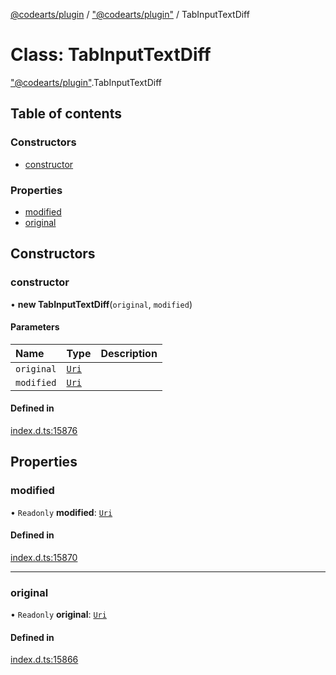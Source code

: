 [@codearts/plugin](../README.md) / ["@codearts/plugin"](../modules/_codearts_plugin_.md) / TabInputTextDiff

# Class: TabInputTextDiff

["@codearts/plugin"](../modules/_codearts_plugin_.md).TabInputTextDiff

## Table of contents

### Constructors

- [constructor](codearts_plugin_.TabInputTextDiff.md#constructor)

### Properties

- [modified](codearts_plugin_.TabInputTextDiff.md#modified)
- [original](codearts_plugin_.TabInputTextDiff.md#original)

## Constructors

### constructor

• **new TabInputTextDiff**(`original`, `modified`)

#### Parameters

| Name | Type | Description |
| :------ | :------ | :------ |
| `original` | [`Uri`](codearts_plugin_.Uri.md) |  |
| `modified` | [`Uri`](codearts_plugin_.Uri.md) |  |

#### Defined in

[index.d.ts:15876](https://github.com/huaweicloud/cloudide-plugin-api/blob/3b0eee8/index.d.ts#L15876)

## Properties

### modified

• `Readonly` **modified**: [`Uri`](codearts_plugin_.Uri.md)

#### Defined in

[index.d.ts:15870](https://github.com/huaweicloud/cloudide-plugin-api/blob/3b0eee8/index.d.ts#L15870)

___

### original

• `Readonly` **original**: [`Uri`](codearts_plugin_.Uri.md)

#### Defined in

[index.d.ts:15866](https://github.com/huaweicloud/cloudide-plugin-api/blob/3b0eee8/index.d.ts#L15866)
